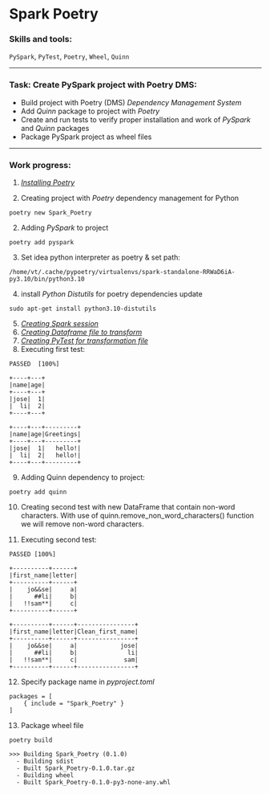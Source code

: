 # Spark Poetry

### Skills and tools:
`PySpark`, `PyTest`, `Poetry`, `Wheel`, `Quinn`

---
### Task: Create PySpark project with Poetry DMS:
  * Build project with Poetry (DMS) *Dependency Management System*
  * Add *Quinn* package to project with *Poetry*
  * Create and run tests to verify proper installation and work of *PySpark* and *Quinn* packages
  * Package PySpark project as wheel files


---
###  Work progress: 
1) [*Installing Poetry*][1]

2) Creating project with *Poetry* dependency management for Python

```shell
poetry new Spark_Poetry
```

2) Adding *PySpark* to project
```shell
poetry add pyspark
```
3) Set idea python interpreter as poetry & set path:
```shell
/home/vt/.cache/pypoetry/virtualenvs/spark-standalone-RRWaD6iA-py3.10/bin/python3.10
```
4) install *Python Distutils* for poetry dependencies update
```shell
sudo apt-get install python3.10-distutils

```
5) [*Creating Spark session*][2]
6) [*Creating Dataframe file to transform*][3]
7) [*Creating PyTest for transformation file*][4]
8) Executing first test:

```shell
PASSED  [100%]

+----+---+
|name|age|
+----+---+
|jose|  1|
|  li|  2|
+----+---+

+----+---+---------+
|name|age|Greetings|
+----+---+---------+
|jose|  1|   hello!|
|  li|  2|   hello!|
+----+---+---------+
```

9) Adding Quinn dependency to project:
```shell
poetry add quinn
```
10) Creating second test with new DataFrame that contain non-word characters. 
With use of quinn.remove_non_word_characters() function we will remove non-word characters.

11) Executing second test:
```shell
PASSED [100%]

+----------+------+
|first_name|letter|
+----------+------+
|    jo&&se|     a|
|      ##li|     b|
|   !!sam**|     c|
+----------+------+

+----------+------+----------------+
|first_name|letter|Clean_first_name|
+----------+------+----------------+
|    jo&&se|     a|            jose|
|      ##li|     b|              li|
|   !!sam**|     c|             sam|
+----------+------+----------------+
```
12) Specify package name in *pyproject.toml*
```shell
packages = [
    { include = "Spark_Poetry" }
]
```
13) Package wheel file
```shell
poetry build

>>> Building Spark_Poetry (0.1.0)
  - Building sdist
  - Built Spark_Poetry-0.1.0.tar.gz
  - Building wheel
  - Built Spark_Poetry-0.1.0-py3-none-any.whl

```

[1]: https://python-poetry.org/docs/#osx--linux--bashonwindows-install-instructions
[2]: https://github.com/Amboss/Spark_Poetry/blob/master/Spark_Poetry/sparksession.py
[3]: https://github.com/Amboss/Spark_Poetry/blob/master/Spark_Poetry/transformation.py
[4]: https://github.com/Amboss/Spark_Poetry/blob/master/tests/test_transformations.py
